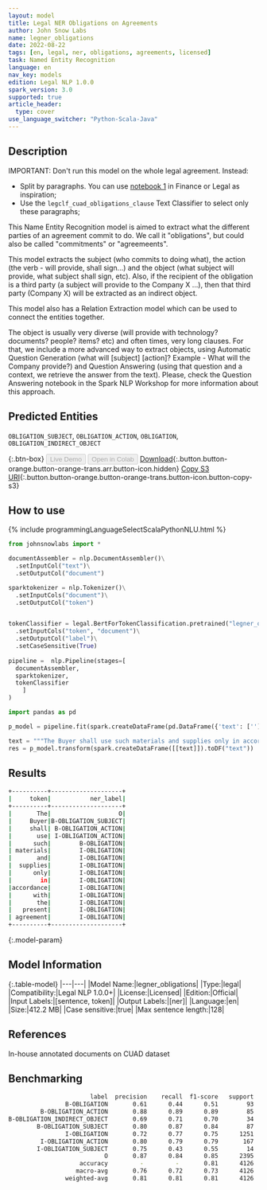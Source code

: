 ```yaml
---
layout: model
title: Legal NER Obligations on Agreements
author: John Snow Labs
name: legner_obligations
date: 2022-08-22
tags: [en, legal, ner, obligations, agreements, licensed]
task: Named Entity Recognition
language: en
nav_key: models
edition: Legal NLP 1.0.0
spark_version: 3.0
supported: true
article_header:
  type: cover
use_language_switcher: "Python-Scala-Java"
---
```


## Description

IMPORTANT: Don't run this model on the whole legal agreement. Instead:
- Split by paragraphs. You can use [notebook 1](https://github.com/JohnSnowLabs/spark-nlp-workshop/tree/master/tutorials/Certification_Trainings) in Finance or Legal as inspiration;
- Use the `legclf_cuad_obligations_clause` Text Classifier to select only these paragraphs; 

This Name Entity Recognition model is aimed to extract what the different parties of an agreement commit to do. We call it "obligations", but could also be called "commitments" or "agreemeents".

This model extracts the subject (who commits to doing what), the action (the verb - will provide, shall sign...) and the object (what subject will provide, what subject shall sign, etc). Also, if the recipient of the obligation is a third party (a subject will provide to the Company X ...), then that third party (Company X) will be extracted as an indirect object.

This model also has a Relation Extraction model which can be used to connect the entities together.

The object is usually very diverse (will provide with technology? documents? people? items? etc) and often times, very long clauses. For that, we include a more advanced way to extract objects, using Automatic Question Generation (what will [subject] [action]? Example - What will the Company provide?) and Question Answering (using that question and a context, we retrieve the answer from the text). Please, check the Question Answering notebook in the Spark NLP Workshop for more information about this approach.

## Predicted Entities

`OBLIGATION_SUBJECT`, `OBLIGATION_ACTION`, `OBLIGATION`, `OBLIGATION_INDIRECT_OBJECT`

{:.btn-box}
<button class="button button-orange" disabled>Live Demo</button>
<button class="button button-orange" disabled>Open in Colab</button>
[Download](https://s3.amazonaws.com/auxdata.johnsnowlabs.com/legal/models/legner_obligations_en_1.0.0_3.2_1661182145726.zip){:.button.button-orange.button-orange-trans.arr.button-icon.hidden}
[Copy S3 URI](s3://auxdata.johnsnowlabs.com/legal/models/legner_obligations_en_1.0.0_3.2_1661182145726.zip){:.button.button-orange.button-orange-trans.button-icon.button-copy-s3}

## How to use



<div class="tabs-box" markdown="1">
{% include programmingLanguageSelectScalaPythonNLU.html %}

```python
from johnsnowlabs import *

documentAssembler = nlp.DocumentAssembler()\
  .setInputCol("text")\
  .setOutputCol("document")

sparktokenizer = nlp.Tokenizer()\
  .setInputCols("document")\
  .setOutputCol("token")


tokenClassifier = legal.BertForTokenClassification.pretrained("legner_obligations", "en", "legal/models")\
  .setInputCols("token", "document")\
  .setOutputCol("label")\
  .setCaseSensitive(True)
  
pipeline =  nlp.Pipeline(stages=[
  documentAssembler,
  sparktokenizer,
  tokenClassifier
    ]
)

import pandas as pd

p_model = pipeline.fit(spark.createDataFrame(pd.DataFrame({'text': ['']})))

text = """The Buyer shall use such materials and supplies only in accordance with the present agreement"""
res = p_model.transform(spark.createDataFrame([[text]]).toDF("text"))

```

</div>

## Results

```bash
+----------+--------------------+
|     token|           ner_label|
+----------+--------------------+
|       The|                   O|
|     Buyer|B-OBLIGATION_SUBJECT|
|     shall| B-OBLIGATION_ACTION|
|       use| I-OBLIGATION_ACTION|
|      such|        B-OBLIGATION|
| materials|        I-OBLIGATION|
|       and|        I-OBLIGATION|
|  supplies|        I-OBLIGATION|
|      only|        I-OBLIGATION|
|        in|        I-OBLIGATION|
|accordance|        I-OBLIGATION|
|      with|        I-OBLIGATION|
|       the|        I-OBLIGATION|
|   present|        I-OBLIGATION|
| agreement|        I-OBLIGATION|
+----------+--------------------+
```

{:.model-param}
## Model Information

{:.table-model}
|---|---|
|Model Name:|legner_obligations|
|Type:|legal|
|Compatibility:|Legal NLP 1.0.0+|
|License:|Licensed|
|Edition:|Official|
|Input Labels:|[sentence, token]|
|Output Labels:|[ner]|
|Language:|en|
|Size:|412.2 MB|
|Case sensitive:|true|
|Max sentence length:|128|

## References

In-house annotated documents on CUAD dataset

## Benchmarking

```bash
                       label  precision    recall  f1-score   support
                B-OBLIGATION       0.61      0.44      0.51        93
         B-OBLIGATION_ACTION       0.88      0.89      0.89        85
B-OBLIGATION_INDIRECT_OBJECT       0.69      0.71      0.70        34
        B-OBLIGATION_SUBJECT       0.80      0.87      0.84        87
                I-OBLIGATION       0.72      0.77      0.75      1251
         I-OBLIGATION_ACTION       0.80      0.79      0.79       167
        I-OBLIGATION_SUBJECT       0.75      0.43      0.55        14
                           O       0.87      0.84      0.85      2395
                    accuracy         -         -       0.81      4126
                   macro-avg       0.76      0.72      0.73      4126
                weighted-avg       0.81      0.81      0.81      4126
```